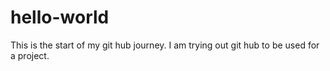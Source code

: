 # hello-world
This is the start of my git hub journey.
I am trying out git hub to be used for a project.

